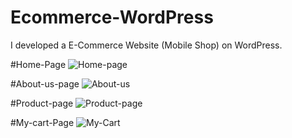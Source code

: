 # Ecommerce-WordPress

I developed a E-Commerce Website (Mobile Shop) on WordPress.

#Home-Page
![Home-page](https://github.com/Ayush-Gupta5/Ecommerce-WordPress/assets/143918681/f80e737c-0e1e-40ab-994a-c44ee30073f9)


#About-us-page
![About-us](https://github.com/Ayush-Gupta5/Ecommerce-WordPress/assets/143918681/f48d1c40-c03b-46ad-a067-876483efcae6)


#Product-page
![Product-page](https://github.com/Ayush-Gupta5/Ecommerce-WordPress/assets/143918681/61c83d72-6720-4868-afb8-53f465dd5aa8)


#My-cart-Page
![My-Cart](https://github.com/Ayush-Gupta5/Ecommerce-WordPress/assets/143918681/689bd157-5eda-43d5-b9c6-cfb6bb828e47)



